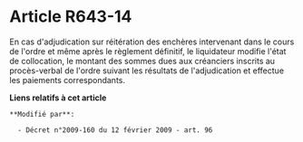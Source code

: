 # Article R643-14

En cas d'adjudication sur réitération des enchères intervenant dans le cours de l'ordre et même après le règlement définitif,
le liquidateur modifie l'état de collocation, le montant des sommes dues aux créanciers inscrits au procès-verbal de l'ordre
suivant les résultats de l'adjudication et effectue les paiements correspondants.

**Liens relatifs à cet article**

	**Modifié par**:

	  - Décret n°2009-160 du 12 février 2009 - art. 96
